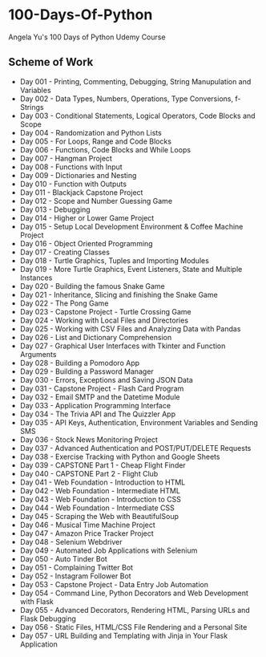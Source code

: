 # 100-Days-Of-Python
 Angela Yu's 100 Days of Python Udemy Course

## Scheme of Work
- Day 001 - Printing, Commenting, Debugging, String Manupulation and Variables
- Day 002 - Data Types, Numbers, Operations, Type Conversions, f-Strings
- Day 003 - Conditional Statements, Logical Operators, Code Blocks and Scope
- Day 004 - Randomization and Python Lists
- Day 005 - For Loops, Range and Code Blocks
- Day 006 - Functions, Code Blocks and While Loops
- Day 007 - Hangman Project
- Day 008 - Functions with Input
- Day 009 - Dictionaries and Nesting
- Day 010 - Function with Outputs
- Day 011 - Blackjack Capstone Project
- Day 012 - Scope and Number Guessing Game
- Day 013 - Debugging
- Day 014 - Higher or Lower Game Project
- Day 015 - Setup Local Development Environment & Coffee Machine Project
- Day 016 - Object Oriented Programming
- Day 017 - Creating Classes
- Day 018 - Turtle Graphics, Tuples and Importing Modules
- Day 019 - More Turtle Graphics, Event Listeners, State and Multiple Instances
- Day 020 - Building the famous Snake Game
- Day 021 - Inheritance, Slicing and finishing the Snake Game
- Day 022 - The Pong Game
- Day 023 - Capstone Project - Turtle Crossing Game
- Day 024 - Working with Local Files and Directories
- Day 025 - Working with CSV Files and Analyzing Data with Pandas
- Day 026 - List and Dictionary Comprehension
- Day 027 - Graphical User Interfaces with Tkinter and Function Arguments
- Day 028 - Building a Pomodoro App
- Day 029 - Building a Password Manager
- Day 030 - Errors, Exceptions and Saving JSON Data
- Day 031 - Capstone Project - Flash Card Program
- Day 032 - Email SMTP and the Datetime Module
- Day 033 - Application Programming Interface
- Day 034 - The Trivia API and The Quizzler App
- Day 035 - API Keys, Authentication, Environment Variables and Sending SMS
- Day 036 - Stock News Monitoring Project
- Day 037 - Advanced Authentication and POST/PUT/DELETE Requests
- Day 038 - Exercise Tracking with Python and Google Sheets
- Day 039 - CAPSTONE Part 1 - Cheap Flight Finder
- Day 040 - CAPSTONE Part 2 - Flight Club
- Day 041 - Web Foundation - Introduction to HTML
- Day 042 - Web Foundation - Intermediate HTML
- Day 043 - Web Foundation - Introduction to CSS
- Day 044 - Web Foundation - Intermediate CSS
- Day 045 - Scraping the Web with BeautifulSoup
- Day 046 - Musical Time Machine Project
- Day 047 - Amazon Price Tracker Project
- Day 048 - Selenium Webdriver
- Day 049 - Automated Job Applications with Selenium
- Day 050 - Auto Tinder Bot
- Day 051 - Complaining Twitter Bot
- Day 052 - Instagram Follower Bot
- Day 053 - Capstone Project - Data Entry Job Automation
- Day 054 - Command Line, Python Decorators and Web Development with Flask
- Day 055 - Advanced Decorators, Rendering HTML, Parsing URLs and Flask Debugging
- Day 056 - Static Files, HTML/CSS File Rendering and a Personal Site
- Day 057 - URL Building and Templating with Jinja in Your Flask Application
